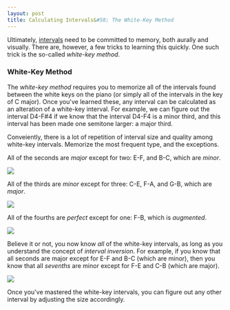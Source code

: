 ```yaml
---
layout: post
title: Calculating Intervals&#58; The White-Key Method
---
```


Ultimately, [intervals](intervals.html) need to be committed to memory, both aurally and visually. There are, however, a few tricks to learning this quickly. One such trick is the so-called *white-key method*. 

### White-Key Method

The *white-key method* requires you to memorize all of the intervals found between the white keys on the piano (or simply all of the intervals in the key of C major). Once you've learned these, any interval can be calculated as an alteration of a white-key interval. For example, we can figure out the interval D4-F#4 if we know that the interval D4-F4 is a minor third, and this interval has been made one semitone larger: a major third.

Conveiently, there is a lot of repetition of interval size and quality among white-key intervals. Memorize the most frequent type, and the exceptions.

All of the seconds are *major* except for two: E-F, and B-C, which are *minor*.

<img src="Graphics/intervals/wnm-seconds.png">

All of the thirds are *minor* except for three: C-E, F-A, and G-B, which are *major*.

<img src="Graphics/intervals/wnm-thirds.png">

All of the fourths are *perfect* except for one: F-B, which is *augmented*.

<img src="Graphics/intervals/wnm-fourths.png">

Believe it or not, you now know *all* of the white-key intervals, as long as you understand the concept of *interval inversion*. For example, if you know that all seconds are major except for E-F and B-C (which are minor), then you know that all *sevenths* are minor except for F-E and C-B (which are major).

<img src="Graphics/intervals/wnm-sevenths.png">

Once you've mastered the white-key intervals, you can figure out any other interval by adjusting the size accordingly. 





